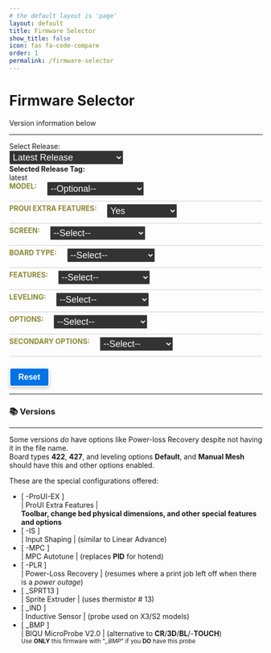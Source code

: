 ```yaml
---
# the default layout is 'page'
layout: default
title: Firmware Selector
show_title: false
icon: fas fa-code-compare
order: 1
permalink: /firmware-selector
---
```


<html lang="en">
<body>
    <head>
        <style>
            .form-row {
                display: flex;
                justify-content: space-between;
                align-items: right;
                margin-bottom: 5px;
                border-bottom: 1px solid #ccc;
                padding-bottom: 10px;
            }
            .label-container {
                flex: 0 0 auto;
                margin-right: 20px;
                font-weight: bold;
                color: #883;
                text-transform: uppercase;
            }
            label {
                display: block;
            }
            .select-container {
                flex: 1;
            }
            select {
                width: 45%;
                padding: 2px;
                border: 1px solid #ccc;
                border-radius: 2px;
                background-color: #333;
                font-size: 18px;
                color: #f9f9f9;
            }
            .candidates-row {
                flex: 0 0 auto;
                display: list-item;
                border: 2px solid #ccc;
                width: 60%;
            }
            .button {
                display: inline-block;
                padding: 8px 16px;
                background-color: #0073e6;
                color: #fff;
                text-decoration: none;
                font-size: 16px;
                font-weight: bold;
                border-radius: 5px;
                border-color: #fff;
                border: 2px solid;
                box-shadow: 0 3px 6px rgba(0, 0, 0, 0.2);
                transition: background-color 0.3s ease, color 0.3s ease, box-shadow 0.3s ease, border-color 0.3s ease;
            }
            .button:hover {
                background-color: #218838;
                border-color: #0073e6;
                color: #c0c0c0;
                box-shadow: 0 6px 12px rgba(0, 0, 0, 0.3);
            }
            .button:active {
                background-color: #1e7e34;
                border-color: #fff566;
                color: #fff;
                box-shadow: 0 2px 4px rgba(0, 0, 0, 0.2);
                animation: pulse-animation 0.15s both;
                animation-play-state: paused;
            }
            @keyframes pulse-animation {
                0% {
                    transform: scale(1);
                    box-shadow: 0 3px 6px rgba(0, 0, 0, 0.2);
                }
                100% {
                    transform: scale(0.93);
                    box-shadow: 0 2px 4px rgba(0, 0, 0, 0.2);
                }
            }
        </style>
        <h1><i class="fas fa-code-compare"></i> Firmware Selector</h1>
        <p>Version information below</p>
        <hr>
    </head>
    <label for="month-select">Select Release:</label>
    <select id="month-select">
        <option value="latest">Latest Release</option>
        <option>Loading...</option>
    </select>
    <div id="releases-container" style="display: none;">
        <label>Select a release:</label>
        <div id="release-list">Select a month to load releases</div>
    </div>
    <br>
    <div>
        <strong>Selected Release Tag:</strong>
        <div id="selected-release-tag">latest</div>
    </div>
    <div class="form-row">
        <div class="label-container">
            <label for="model">Model:</label>
        </div>
        <div class="select-container">
            <select id="model" onchange="updateModelSelections()">
                <option value="">--Optional--</option>
                <option value="Aquila">Aquila</option>
                <option value="Aquila X3">Aquila X3</option>
                <option value="HC32">HC32</option>
                <option value="Ender">Ender-3V2/S1</option>
            </select>
        </div>
    </div>
    <div class="form-row">
        <div class="label-container">
            <label for="proUIExtraFeatures">ProUI Extra Features:</label>
        </div>
        <div class="select-container">
            <select id="proUIExtraFeatures" onchange="updateCandidates()">
                <option value="-ProUI">Yes</option>
                <option value="">No</option>
            </select>
        </div>
    </div>
    <div class="form-row">
        <div class="label-container">
            <label for="screen">Screen:</label>
        </div>
        <div class="select-container">
            <select id="screen" onchange="updateCandidates()">
                <option value="">--Select--</option>
                <option value="DWIN">DWIN</option>
                <option value="TJC-">TJC</option>
                <option value="C2-">12864</option>
            </select>
        </div>
    </div>
    <div class="form-row">
        <div class="label-container">
            <label for="type">Board Type:</label>
        </div>
        <div class="select-container">
            <select id="type" onchange="updateCandidates()">
                <option value="">--Select--</option>
                <option value="_GD32">GD32</option>
                <option value="_N32">N32</option>
                <option value="HC32">HC32</option>
                <option value="_427">427</option>
                <option value="_422">422</option>
                <option value="_SKR-Mini-E3-">SKR</option>
            </select>
        </div>
    </div>
    <div class="form-row">
        <div class="label-container">
            <label for="features">Features:</label>
        </div>
        <div class="select-container">
            <select id="features" onchange="updateCandidates()">
                <option value="">--Select--</option>
                <option value="_BMP">BIQU MicroProbe V2</option>
                <option value="_IND">Induction Probe</option>
                <option value="_SPRT13">Creality Sprite</option>
            </select>
        </div>
    </div>
    <div id="secondaryFeaturesDiv" style="display: none;">
        <div class="form-row">
            <div class="label-container">
                <label for="secondaryFeatures">Secondary Features:</label>
            </div>
            <div class="select-container">
                <select id="secondaryFeatures" onchange="updateCandidates()">
                    <option value="">--Select--</option>
                    <option value="_BMP">BIQU MicroProbe V2</option>
                </select>
            </div>
        </div>
    </div>
    <div class="form-row">
        <div class="label-container">
            <label for="leveling">Leveling:</label>
        </div>
        <div class="select-container">
            <select id="leveling" onchange="updateCandidates()">
                <option value="">--Select--</option>
                <option value="_Default">Default</option>
                <option value="_MM">Manual Mesh</option>
                <option value="_BLT">Bilinear Bed Leveling</option>
                <option value="_UBL">Unified Bed Leveling</option>
            </select>
        </div>
    </div>
    <div class="form-row">
        <div class="label-container">
            <label for="options">Options:</label>
        </div>
        <div class="select-container">
            <select id="options" onchange="updateCandidates()">
                <option value="">--Select--</option>
                <option value="-MPC">MPC</option>
                <option value="-IS">Input Shaping</option>
                <option value="-PLR">Power-loss Recovery</option>
            </select>
        </div>
    </div>
    <div class="form-row">
        <div class="label-container">
            <label for="secondaryOptions">Secondary Options:</label>
        </div>
        <div class="select-container">
            <select id="secondaryOptions" onchange="updateCandidates()">
                <option value="">--Select--</option>
                <option value="-MPC">MPC</option>
            </select>
        </div>
    </div>
    <br>
    <button class="button" id="resetButton">Reset</button>
    <hr>
    <p>
    <div id="candidates"></div>
    </p>
    <h3>📚 Versions</h3>
    <hr>
    <p>Some versions <i>do</i> have options like Power-loss Recovery despite not having it in the file name.<br>
        Board types <b>422</b>, <b>427</b>, and leveling options <b>Default</b>, and <b>Manual Mesh</b> should have this
        and other options enabled.</p>
    <p>These are the special configurations offered:</p>
    <ul>
        <li>[ -ProUI-EX ]<br>
            | ProUI Extra Features |
            <br><b>Toolbar, change bed physical dimensions, and other special features and options</b>
        </li>
        <li>[ -IS ]<br>
            | Input Shaping | (similar to Linear Advance)
        </li>
        <li>[ -MPC ]<br>
            | MPC Autotune | (replaces <b>PID</b> for hotend)
        </li>
        <li>[ -PLR ]<br>
            | Power-Loss Recovery | (resumes where a print job left off when there is a <i>power outage</i>)
        </li>
        <li>[ _SPRT13 ]<br>
            | Sprite Extruder | (uses thermistor # 13)
        </li>
        <li>[ _IND ]<br>
            | Inductive Sensor | (probe used on X3/S2 models)
        </li>
        <li>[ _BMP ]<br>
            | BIQU MicroProbe V2.0 | (alternative to <b>CR</b>/<b>3D</b>/<b>BL</b>/-<b>TOUCH</b>)
            <br><sup>Use <b>ONLY</b> this firmware with "<i>_BMP</i>" if you <b>DO</b> have this probe</sup>
        </li>
    </ul>
    <script>
        const selectMonth = document.getElementById('month-select');
        const releaseContainer = document.getElementById('releases-container');
        const releaseList = document.getElementById('release-list');
        const selectedReleaseTagDiv = document.getElementById('selected-release-tag');
        let releaseTag = 'latest';
        const repoUrl = 'https://api.github.com/repos/classicrocker883/MRiscoCProUI/releases';
        async function fetchAllReleases(url, page = 1, releases = []) {
            const response = await fetch(`${url}?page=${page}&per_page=100`);
            const data = await response.json();
            if (data.length === 0) {
                return releases;
            }
            return fetchAllReleases(url, page + 1, releases.concat(data));
        }
        function formatMonthYear(date) {
            const options = { year: 'numeric', month: 'short' };
            return date.toLocaleDateString('en-US', options);
        }
        function getReleaseMonths(releases) {
            const months = new Set();
            releases.forEach(release => {
                const releaseDate = new Date(release.published_at);
                const releaseMonth = formatMonthYear(releaseDate);
                months.add(releaseMonth);
            });
            return Array.from(months).sort((a, b) => new Date(b) - new Date(a));
        }
        function extractTagName(url) {
            const parts = url.split('/');
            return parts[parts.length - 1];
        }
        function createCheckbox(release) {
            const label = document.createElement('label');
            const checkbox = document.createElement('input');
            checkbox.type = 'checkbox';
            checkbox.value = release.html_url;
            checkbox.name = 'release';
            checkbox.addEventListener('change', (event) => {
                if (event.target.checked) {
                    releaseTag = `tags/${extractTagName(event.target.value)}`;
                    document.querySelectorAll('input[name="release"]').forEach(otherCheckbox => {
                        if (otherCheckbox !== event.target) {
                            otherCheckbox.checked = false;
                        }
                    });
                } else {
                    releaseTag = '';
                }
                updateSelectedReleaseTag();
            });
            label.appendChild(checkbox);
            label.appendChild(document.createTextNode(release.name));
            releaseList.appendChild(label);
        }
        function updateSelectedReleaseTag() {
            selectedReleaseTagDiv.textContent = releaseTag || 'latest';
        }
        function fetchReleasesByMonth(month, releases) {
            const filteredReleases = releases.filter(release => {
                const releaseDate = new Date(release.published_at);
                const releaseMonth = formatMonthYear(releaseDate);
                return releaseMonth === month;
            });
            releaseList.innerHTML = '';
            if (filteredReleases.length > 0) {
                filteredReleases.forEach(release => {
                  createCheckbox(release);
                });
                releaseContainer.style.display = 'block';
            } else {
                releaseList.textContent = 'No releases found';
                releaseContainer.style.display = 'none';
            }
        }
        function populateMonthOptions(releaseMonths) {
            selectMonth.innerHTML = '';
            const optionalOption = document.createElement('option');
            optionalOption.value = 'latest';
            optionalOption.textContent = 'Latest Release';
            selectMonth.appendChild(optionalOption);
            releaseMonths.forEach(month => {
                const option = document.createElement('option');
                option.value = month;
                option.textContent = month;
                selectMonth.appendChild(option);
            });
        }
        async function initializeDropdowns() {
            try {
                const releases = await fetchAllReleases(repoUrl);
                const releaseMonths = getReleaseMonths(releases);
                populateMonthOptions(releaseMonths);
                if (releaseMonths.length > 0) {
                    const latestMonth = releaseMonths[0];
                }
                selectMonth.addEventListener('change', (event) => {
                    const selectedMonth = event.target.value;
                    if (selectedMonth === 'latest') {
                        releaseTag = 'latest';
                        updateSelectedReleaseTag();
                        releaseContainer.style.display = 'none';
                    } else {
                        fetchReleasesByMonth(selectedMonth, releases);
                    }
                });
            } catch (error) {
                console.error('Error fetching releases:', error);
            }
        }
        initializeDropdowns();
        const button = document.getElementById('resetButton');
        button.addEventListener('mousedown', () => {
            button.style.animationPlayState = 'running';
        });
        button.addEventListener('mouseup', () => {
            button.style.animationPlayState = 'paused';
        });
        document.addEventListener('DOMContentLoaded', () => {
            async function fetchReleaseData(url) {
                try {
                    const response = await fetch(url);
                    const data = await response.json();
                    if (data.assets) {
                        return data.assets;
                    } else {
                        console.error('No assets found for the release.');
                        return [];
                    }
                } catch (error) {
                    console.error('Error fetching release data:', error);
                    return [];
                }
            }
            async function updateCandidates() {
                const model = document.getElementById("model").value;
                const proUIExtraFeatures = document.getElementById("proUIExtraFeatures").value;
                const screen = document.getElementById("screen").value;
                const type = document.getElementById("type").value;
                const features = document.getElementById("features").value;
                const secondaryFeatures = document.getElementById("secondaryFeatures").value;
                const secondaryFeaturesDiv = document.getElementById("secondaryFeaturesDiv");
                const leveling = document.getElementById("leveling").value;
                const options = document.getElementById("options").value;
                const secondaryOptions = document.getElementById("secondaryOptions").value;
                secondaryFeaturesDiv.style.display = (features === "_SPRT13") ? "block" : "none";
                let linkPrefix = "";
                let modelType = "";
                let assets = [];
                if (screen === "C2-") {
                    document.getElementById("proUIExtraFeatures").selectedIndex = 1;
                }
                if (model === "HC32" || type === "HC32") {
                    if (screen === "C2-") {
                        linkPrefix = "C2-HC32";
                    } else if (screen === "DWIN") {
                        linkPrefix = "HC32";
                    }
                } else if (model === "Ender") {
                    linkPrefix = "Ender";
                } else {
                    if (screen === "C2-") {
                        linkPrefix = "C2-Aquila";
                    } else if (screen === "DWIN") {
                        linkPrefix = "Aquila";
                    }
                }
                if (releaseTag === "latest") {
                    if (model === "HC32" || type === "HC32") {
                        modelType = "-HC32";
                    } else if (model === "Ender") {
                        modelType = "-ender";
                    } else {
                        modelType = "";
                    }
                    assets = await fetchReleaseData(`https://api.github.com/repos/classicrocker883/MRiscoCProUI/releases/tags/2.1.3f-5${modelType}-2`);
                } else {
                    assets = await fetchReleaseData(`https://api.github.com/repos/classicrocker883/MRiscoCProUI/releases/${releaseTag}`);
                }
                const candidates = assets.filter(asset => {
                    const name = asset.name;
                    if (features === "") {
                        if (name.includes("_BMP") || name.includes("_IND") || name.includes("_SPRT13")) {
                            return;
                        }
                    }
                    if (features === "_SPRT13") {
                        if (secondaryFeatures === "") {
                            if (name.includes("_BMP")) {
                                return;
                            }
                        }
                    }
                    if (proUIExtraFeatures === "") {
                        if (name.includes("-ProUI")) {
                            return;
                        }
                    }
                    return (
                        name.startsWith(linkPrefix) &&
                        (type === "" || name.includes(type)) &&
                        (features === "" || name.includes(features)) &&
                        (secondaryFeatures === "" || name.includes(secondaryFeatures)) &&
                        (leveling === "" || name.includes(leveling)) &&
                        (options === "" || name.includes(options)) &&
                        (secondaryOptions === "" || name.includes(secondaryOptions)) &&
                        (proUIExtraFeatures === "" || name.includes(proUIExtraFeatures))
                    );
                });
                const candidatesList = document.getElementById("candidates");
                candidatesList.innerHTML = '<a class="fas fa-download"></a><strong> Candidates:</strong><br>';
                if (candidates.length > 0) {
                    candidates.forEach(candidate => {
                        const url = candidate.browser_download_url;
                        const filename = url.substring(url.lastIndexOf('/') + 1);
                        candidatesList.innerHTML += `<div class='candidates-row'><a href='${url}'>${filename}</a></div>`;
                    });
                } else {
                    candidatesList.textContent = "No candidates found.";
                }
            }
            function updateModelSelections() {
                const model = document.getElementById("model").value;
                clearSelections();
                if (model === "Aquila X3") {
                    document.getElementById("features").value = "_IND";
                    document.getElementById("screen").selectedIndex = 1;
                } else if (model === "Aquila") {
                    document.getElementById("type").value = "_GD32";
                    document.getElementById("screen").selectedIndex = 1;
                } else if (model === "HC32") {
                    document.getElementById("type").value = "HC32";
                    document.getElementById("screen").selectedIndex = 1;
                } else if (model === "Ender") {
                    document.getElementById("screen").selectedIndex = 1;
                }
                updateCandidates();
            }
            function clearSelections() {
                document.getElementById("proUIExtraFeatures").selectedIndex = 0;
                document.getElementById("screen").selectedIndex = 0;
                document.getElementById("type").selectedIndex = 0;
                document.getElementById("features").selectedIndex = 0;
                document.getElementById("secondaryFeatures").selectedIndex = 0;
                document.getElementById("leveling").selectedIndex = 0;
                document.getElementById("options").selectedIndex = 0;
                document.getElementById("secondaryOptions").selectedIndex = 0;
                document.getElementById("secondaryFeaturesDiv").style.display = "none";
            }
            function resetSelections() {
                document.getElementById("model").selectedIndex = 0;
                clearSelections();
                updateCandidates();
            }
            document.getElementById("model").addEventListener('change', updateModelSelections);
            document.getElementById("proUIExtraFeatures").addEventListener('change', updateCandidates);
            document.getElementById("screen").addEventListener('change', updateCandidates);
            document.getElementById("type").addEventListener('change', updateCandidates);
            document.getElementById("features").addEventListener('change', updateCandidates);
            document.getElementById("secondaryFeatures").addEventListener('change', updateCandidates);
            document.getElementById("leveling").addEventListener('change', updateCandidates);
            document.getElementById("options").addEventListener('change', updateCandidates);
            document.getElementById("secondaryOptions").addEventListener('change', updateCandidates);
            document.getElementById("resetButton").addEventListener('click', resetSelections);
            updateCandidates();
        });
    </script>
</body>
</html>

